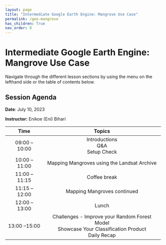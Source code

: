 ```yaml
---
layout: page
title: "Intermediate Google Earth Engine: Mangrove Use Case"
permalink: /gee-mangrove
has_children: True
nav_order: 8
---
```


# Intermediate Google Earth Engine: Mangrove Use Case
Navigate through the different lesson sections by using the menu on the lefthand side or the table of contents below.

## Session Agenda
**Date**: July 10, 2023

**Instructor:** Enikoe (Eni) Bihari

|Time           |  Topics       |
|:-------------:|:-------------:|
| 09:00 – 10:00 | Introductions <br> Q&A <br> Setup Check |
| 10:00 – 11:00 | Mapping Mangroves using the Landsat Archive |
| 11:00 – 11:15 | Coffee break |
| 11:15 – 12:00 | Mapping Mangroves continued |
| 12:00 – 13:00 | Lunch |
| 13:00 –15:00  | Challenges - Improve your Random Forest Model <br> Showcase Your Classification Product <br> Daily Recap |